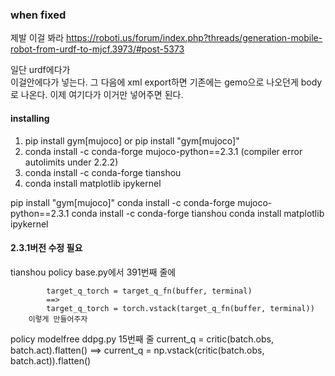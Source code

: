 
### when fixed
제발 이걸 봐라
https://roboti.us/forum/index.php?threads/generation-mobile-robot-from-urdf-to-mjcf.3973/#post-5373

일단 urdf에다가   
<mujoco>
  <compiler fusestatic="false" inertiafromgeom="false" />
</mujoco>
이걸<robot>안에다가 넣는다.
그 다음에 xml export하면 기존에는 gemo으로 나오던게 body로 나온다.
이제 여기다가 <freejoint/> 이거만 넣어주면 된다.
#### installing
1. pip install gym[mujoco] or pip install "gym[mujoco]"
2. conda install -c conda-forge mujoco-python==2.3.1 (compiler error autolimits under 2.2.2)
3. conda install -c conda-forge tianshou
4. conda install matplotlib ipykernel
  

pip install "gym[mujoco]"
conda install -c conda-forge mujoco-python==2.3.1
conda install -c conda-forge tianshou
conda install matplotlib ipykernel

#### 2.3.1버전 수정 필요
tianshou policy base.py에서 391번째 줄에 

            target_q_torch = target_q_fn(buffer, terminal)
            ==>
            target_q_torch = torch.vstack(target_q_fn(buffer, terminal))
        이렇게 만들어주자

policy modelfree ddpg.py 15번째 줄 
current_q = critic(batch.obs, batch.act).flatten()
==>
current_q = np.vstack(critic(batch.obs, batch.act)).flatten()









  <actuator>
    <!-- <motor name="joint1" gear="1" joint="joint_1" />
    <motor name="joint2" gear="1" joint="joint_2" />
    <motor name="joint3" gear="1" joint="joint_3" />
    <motor name="joint4" gear="1" joint="joint_4" />
    <motor name="joint15" gear="1" joint="joint_11" />
    <motor name="joint25" gear="1" joint="joint_12" />
    <motor name="joint35" gear="1" joint="joint_13" />
    <motor name="joint45" gear="1" joint="joint_14" /> -->
    <motor name="joint112" gear="1" joint="joint112" />
    <motor name="joint212" gear="1" joint="joint212" />
    <motor name="joint312" gear="1" joint="joint312" />
    <motor name="joint412" gear="1" joint="joint412" />
    <motor name="joint123" gear="1" joint="joint123" />
    <motor name="joint223" gear="1" joint="joint223" />
    <motor name="joint323" gear="1" joint="joint323" />
    <motor name="joint423" gear="1" joint="joint423" />
    <motor name="joint134" gear="1" joint="joint134" />
    <motor name="joint234" gear="1" joint="joint234" />
    <motor name="joint334" gear="1" joint="joint334" />
    <motor name="joint434" gear="1" joint="joint434" />
  </actuator>